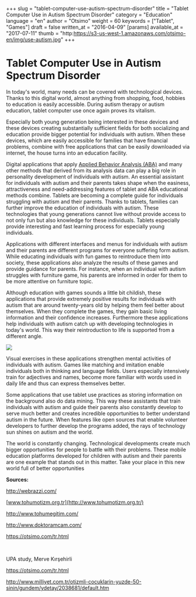 +++
slug = "tablet-computer-use-autism-spectrum-disorder"
title = "Tablet Computer Use in Autism Spectrum Disorder"
category = "Education"
language = "en"
author = "Otsimo"
weight = 60
keywords = ["Tablet", "Games"]
draft = false
written_at = "2016-04-09"
[params]
available_at = "2017-07-11"
thumb = "http:https://s3-us-west-1.amazonaws.com/otsimo-en/img/use-autism.jpg"
+++

# Tablet Computer Use in Autism Spectrum Disorder

In today's world, many needs can be covered with technological devices. Thanks to this digital world, almost anything from shopping, food, hobbies to education is easily accessible. During autism therapy or autism education, tablet computer use once again proves its vitalism.

Especially both young generation being interested in these devices and these devices creating substantially sufficient fields for both socializing and education provide bigger potential for individuals with autism. When these devices, which are easily accessible for families that have financial problems, combine with free applications that can be easily downloaded via internet, the house turns into an education facility.


Digital applications that apply [Applied Behavior Analysis (ABA)](/applied-behavior-analysis-aba/) and many other methods that derived from its analysis data can play a big role in personality development of individuals with autism. An essential assistant for individuals with autism and their parents takes shape when the easiness, attractiveness and need-addressing features of tablet and ABA educational methods combine. Tablets are becoming a complete guide for individuals struggling with autism and their parents. Thanks to tablets, families can further improve the education of individuals with autism. These technologies that young generations cannot live without provide access to not only fun but also knowledge for these individuals. Tablets especially provide interesting and fast learning process for especially young individuals.

Applications with different interfaces and menus for individuals with autism and their parents are different programs for everyone suffering form autism. While educating individuals with fun games to reintroduce them into society, these applications also analyze the results of these games and provide guidance for parents. For instance, when an individual with autism struggles with furniture game, his parents are informed in order for them to be more attentive on furniture topic.

Although education with games sounds a little bit childish, these applications that provide extremely positive results for individuals with autism that are around twenty-years old by helping them feel better about themselves. When they complete the games, they gain basic living information and their confidence increases. Furthermore these applications help individuals with autism catch up with developing technologies in today's world. This way their reintroduction to life is supported from a different angle.

![](https://s3-us-west-1.amazonaws.com/otsimo-en/img/blog_ici/use_tablet.jpg)

Visual exercises in these applications strengthen mental activities of individuals with autism. Games like matching and imitation enable individuals both in thinking and language fields. Users especially intensively train for adjectives and names, become more familiar with words used in daily life and thus can express themselves better.

Some applications that use tablet use practices as storing information on the background also do data mining. This way these assistants that train individuals with autism and guide their parents also constantly develop to serve much better and creates incredible opportunities to better understand autism in the future. When features like open sources that enable volunteer developers to further develop the programs added, the rays of technology sun shines on autism and the world.

The world is constantly changing. Technological developments create much bigger opportunities for people to battle with their problems. These mobile education platforms developed for children with autism and their parents are one example that stands out in this matter. Take your place in this new world full of better opportunities

**Sources:**

<http://webrazzi.com/>

[www.tohumotizm.org.tr](http://www.tohumotizm.org.tr/)

<http://www.tohumegitim.com/>

<http://www.doktoramcam.com/>

<https://otsimo.com/tr.html>

 

UPA study, Merve Kırşehirli

<https://otsimo.com/tr.html>

<http://www.milliyet.com.tr/otizmli-cocuklarin-yuzde-50-sinin/gundem/ydetay/2038681/default.htm>
